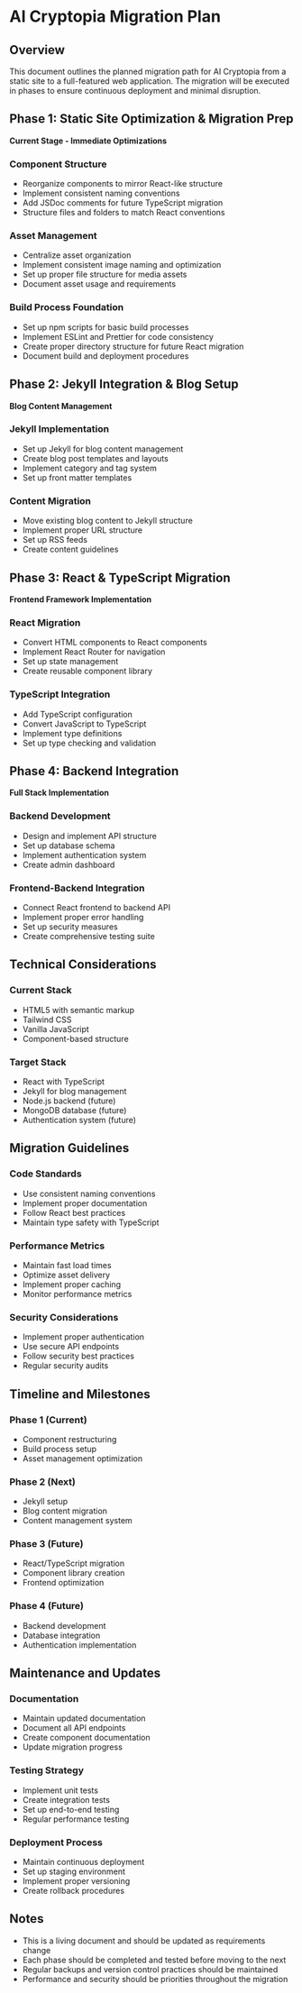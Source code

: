 # AI Cryptopia Migration Plan

## Overview
This document outlines the planned migration path for AI Cryptopia from a static site to a full-featured web application. The migration will be executed in phases to ensure continuous deployment and minimal disruption.

## Phase 1: Static Site Optimization & Migration Prep
**Current Stage - Immediate Optimizations**

### Component Structure
- Reorganize components to mirror React-like structure
- Implement consistent naming conventions
- Add JSDoc comments for future TypeScript migration
- Structure files and folders to match React conventions

### Asset Management
- Centralize asset organization
- Implement consistent image naming and optimization
- Set up proper file structure for media assets
- Document asset usage and requirements

### Build Process Foundation
- Set up npm scripts for basic build processes
- Implement ESLint and Prettier for code consistency
- Create proper directory structure for future React migration
- Document build and deployment procedures

## Phase 2: Jekyll Integration & Blog Setup
**Blog Content Management**

### Jekyll Implementation
- Set up Jekyll for blog content management
- Create blog post templates and layouts
- Implement category and tag system
- Set up front matter templates

### Content Migration
- Move existing blog content to Jekyll structure
- Implement proper URL structure
- Set up RSS feeds
- Create content guidelines

## Phase 3: React & TypeScript Migration
**Frontend Framework Implementation**

### React Migration
- Convert HTML components to React components
- Implement React Router for navigation
- Set up state management
- Create reusable component library

### TypeScript Integration
- Add TypeScript configuration
- Convert JavaScript to TypeScript
- Implement type definitions
- Set up type checking and validation

## Phase 4: Backend Integration
**Full Stack Implementation**

### Backend Development
- Design and implement API structure
- Set up database schema
- Implement authentication system
- Create admin dashboard

### Frontend-Backend Integration
- Connect React frontend to backend API
- Implement proper error handling
- Set up security measures
- Create comprehensive testing suite

## Technical Considerations

### Current Stack
- HTML5 with semantic markup
- Tailwind CSS
- Vanilla JavaScript
- Component-based structure

### Target Stack
- React with TypeScript
- Jekyll for blog management
- Node.js backend (future)
- MongoDB database (future)
- Authentication system (future)

## Migration Guidelines

### Code Standards
- Use consistent naming conventions
- Implement proper documentation
- Follow React best practices
- Maintain type safety with TypeScript

### Performance Metrics
- Maintain fast load times
- Optimize asset delivery
- Implement proper caching
- Monitor performance metrics

### Security Considerations
- Implement proper authentication
- Use secure API endpoints
- Follow security best practices
- Regular security audits

## Timeline and Milestones

### Phase 1 (Current)
- Component restructuring
- Build process setup
- Asset management optimization

### Phase 2 (Next)
- Jekyll setup
- Blog content migration
- Content management system

### Phase 3 (Future)
- React/TypeScript migration
- Component library creation
- Frontend optimization

### Phase 4 (Future)
- Backend development
- Database integration
- Authentication implementation

## Maintenance and Updates

### Documentation
- Maintain updated documentation
- Document all API endpoints
- Create component documentation
- Update migration progress

### Testing Strategy
- Implement unit tests
- Create integration tests
- Set up end-to-end testing
- Regular performance testing

### Deployment Process
- Maintain continuous deployment
- Set up staging environment
- Implement proper versioning
- Create rollback procedures

## Notes
- This is a living document and should be updated as requirements change
- Each phase should be completed and tested before moving to the next
- Regular backups and version control practices should be maintained
- Performance and security should be priorities throughout the migration 